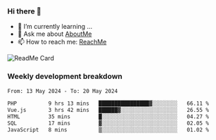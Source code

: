 ### Hi there 👋

- 🌱 I’m currently learning ...
- 💬 Ask me about [AboutMe](https://www.itzcy.com/about)
- 📫 How to reach me: [ReachMe](https://www.itzcy.com/about)

![ReadMe Card](https://github-readme-stats-ten-gilt.vercel.app/api?username=SuperChenYun&show_icons=true&title_color=fff&icon_color=79ff97&text_color=9f9f9f&bg_color=151515&hide_border=true)

### Weekly development breakdown
<!--START_SECTION:waka-->

```txt
From: 13 May 2024 - To: 20 May 2024

PHP          9 hrs 13 mins   ████████████████▓░░░░░░░░   66.11 %
Vue.js       3 hrs 42 mins   ██████▓░░░░░░░░░░░░░░░░░░   26.55 %
HTML         35 mins         █░░░░░░░░░░░░░░░░░░░░░░░░   04.27 %
SQL          17 mins         ▓░░░░░░░░░░░░░░░░░░░░░░░░   02.05 %
JavaScript   8 mins          ▒░░░░░░░░░░░░░░░░░░░░░░░░   01.02 %
```

<!--END_SECTION:waka-->
